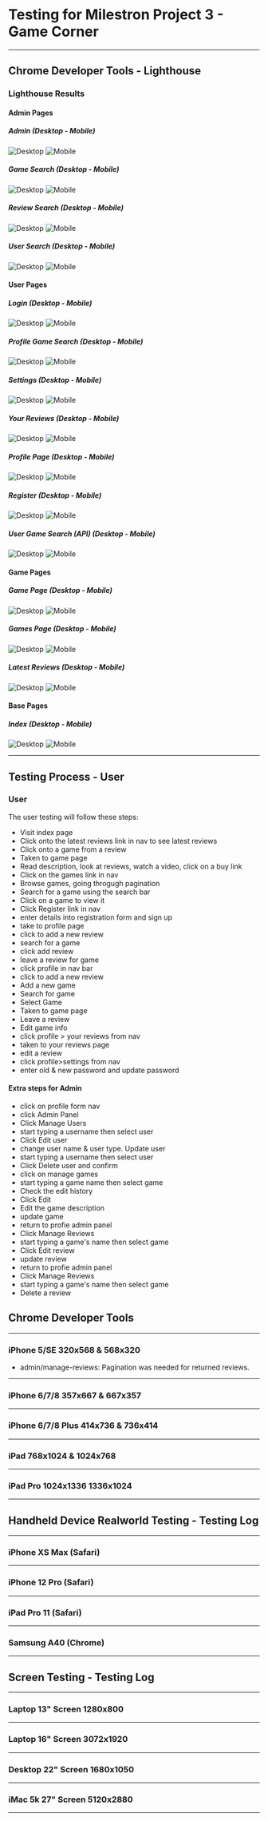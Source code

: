 # Testing for Milestron Project 3 - Game Corner
---

## Chrome Developer Tools - Lighthouse

### Lighthouse Results
#### Admin Pages
##### Admin (Desktop - Mobile)
![Desktop](images/lighthouse-tests/admin/admin_desktop.png)
![Mobile](images/lighthouse-tests/admin/admin_mobile.png)
##### Game Search (Desktop - Mobile)
![Desktop](images/lighthouse-tests/admin/admin_game-search_desktop.png)
![Mobile](images/lighthouse-tests/admin/admin_game-search_mobile.png)
##### Review Search (Desktop - Mobile)
![Desktop](images/lighthouse-tests/admin/admin_review-search_desktop.png)
![Mobile](images/lighthouse-tests/admin/admin_review-search_mobile.png)
##### User Search (Desktop - Mobile)
![Desktop](images/lighthouse-tests/admin/admin_user-search_desktop.png)
![Mobile](images/lighthouse-tests/admin/admin_user-search_mobile.png)

#### User Pages
##### Login (Desktop - Mobile)
![Desktop](images/lighthouse-tests/users/login_desktop.png)
![Mobile](images/lighthouse-tests/users/login_mobile.png)
##### Profile Game Search (Desktop - Mobile)
![Desktop](images/lighthouse-tests/users/profile_game-search_desktop.png)
![Mobile](images/lighthouse-tests/users/profile_game-search_mobile.png)
##### Settings (Desktop - Mobile)
![Desktop](images/lighthouse-tests/users/profile_settings_desktop.png)
![Mobile](images/lighthouse-tests/users/profile_settings_mobile.png)
##### Your Reviews (Desktop - Mobile)
![Desktop](images/lighthouse-tests/users/profile_your-reviews_desktop.png)
![Mobile](images/lighthouse-tests/users/profile_your-reviews_mobile.png)
##### Profile Page (Desktop - Mobile)
![Desktop](images/lighthouse-tests/users/profile-page_desktop.png)
![Mobile](images/lighthouse-tests/users/profile-page_mobile.png)
##### Register (Desktop - Mobile)
![Desktop](images/lighthouse-tests/users/register_desktop.png)
![Mobile](images/lighthouse-tests/users/register_mobile.png)
##### User Game Search (API) (Desktop - Mobile)
![Desktop](images/lighthouse-tests/users/user_game-search_desktop.png)
![Mobile](images/lighthouse-tests/users/user_game-search_mobile.png)


#### Game Pages
##### Game Page (Desktop - Mobile)
![Desktop](images/lighthouse-tests/games/game_desktop.png)
![Mobile](images/lighthouse-tests/games/game_mobile.png)
##### Games Page (Desktop - Mobile)
![Desktop](images/lighthouse-tests/games/games_desktop.png)
![Mobile](images/lighthouse-tests/games/games_mobile.png)
##### Latest Reviews (Desktop - Mobile)
![Desktop](images/lighthouse-tests/games/latest-reviews_desktop.png)
![Mobile](images/lighthouse-tests/games/latest-reviews_mobile.png)
#### Base Pages
##### Index (Desktop - Mobile)
![Desktop](images/lighthouse-tests/base/index_desktop.png)
![Mobile](images/lighthouse-tests/base/index_mobile.png)


---

## Testing Process - User

### User
The user testing will follow these steps:
- Visit index page
- Click onto the latest reviews link in nav to see latest reviews
- Click onto a game from a review
- Taken to game page
- Read description, look at reviews, watch a video, click on a buy link
- Click on the games link in nav
- Browse games, going throgugh pagination
- Search for a game using the search bar
- Click on a game to view it
- Click Register link in nav
- enter details into registration form and sign up
- take to profile page
- click to add a new review
- search for a game
- click add review
- leave a review for game
- click profile in nav bar
- click to add a new review
- Add a new game
- Search for game
- Select Game
- Taken to game page
- Leave a review
- Edit game info
- click profile > your reviews from nav
- taken to your reviews page
- edit a review
- click profile>settings from nav
- enter old & new password and update password
#### Extra steps for Admin
- click on profile form nav
- click Admin Panel
- Click Manage Users
- start typing a username then select user
- Click Edit user
- change user name & user type. Update user
- start typing a username then select user
- Click Delete user and confirm
- click on manage games
- start typing a game name then select game
- Check the edit history
- Click Edit
- Edit the game description
- update game 
- return to profie admin panel
- Click Manage Reviews
- start typing a game's name then select game
- Click Edit review
- update review
- return to profie admin panel
- Click Manage Reviews
- start typing a game's name then select game
- Delete a review

## Chrome Developer Tools

---
### iPhone 5/SE 320x568 & 568x320

- admin/manage-reviews: Pagination was needed for returned reviews.

---
### iPhone 6/7/8 357x667 & 667x357



---
### iPhone 6/7/8 Plus 414x736 & 736x414



---
### iPad 768x1024 & 1024x768


---
### iPad Pro 1024x1336 1336x1024


---
## Handheld Device Realworld Testing - Testing Log
---
### iPhone XS Max (Safari)


---
### iPhone 12 Pro (Safari)


---
### iPad Pro 11 (Safari)


---
### Samsung A40 (Chrome)


---
## Screen Testing - Testing Log
---
### Laptop 13" Screen 1280x800


---
### Laptop 16" Screen 3072x1920


---
### Desktop 22" Screen 1680x1050


---
### iMac 5k 27" Screen 5120x2880


---
